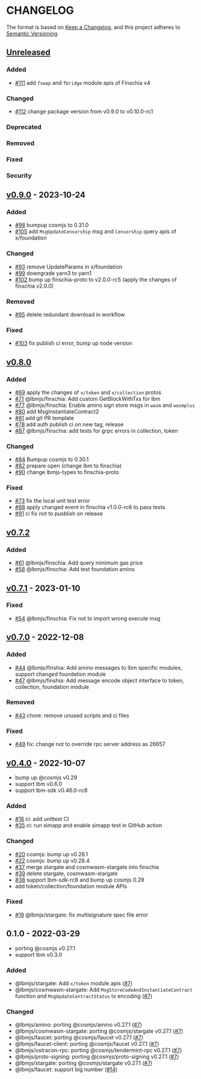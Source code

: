 # CHANGELOG

The format is based on [Keep a Changelog](https://keepachangelog.com/en/1.0.0/),
and this project adheres to [Semantic Versioning](https://semver.org/spec/v2.0.0.html).

## [Unreleased]

### Added
- [\#111](https://github.com/Finschia/finschia-js/pull/111) add `fswap` and `fbridge` module apis of Finschia v4

### Changed
- [\#112](https://github.com/Finschia/finschia-js/pull/112) change package version from v0.9.0 to v0.10.0-rc1

### Deprecated

### Removed

### Fixed

### Security


## [v0.9.0] - 2023-10-24

### Added

- [\#98](https://github.com/Finschia/finschia-js/pull/98) bumpup cosmjs to 0.31.0
- [\#105](https://github.com/Finschia/finschia-js/pull/105) add `MsgUpdateCensorship` msg and `Censorship` query apis of x/foundation

### Changed

- [\#93](https://github.com/Finschia/finschia-js/pull/93) remove UpdateParams in x/foundation
- [\#99](https://github.com/Finschia/finschia-js/pull/99) downgrade yarn3 to yarn1
- [\#102](https://github.com/Finschia/finschia-js/pull/102) bump up finschia-proto to v2.0.0-rc5 (apply the changes of finschia v2.0.0)

### Removed

- [\#95](https://github.com/Finschia/finschia-js/pull/95) delete redundant download in workflow

### Fixed
- [\#103](https://github.com/Finschia/finschia-js/pull/103) fix publish ci error, bump up node version


## [v0.8.0]

### Added

- [\#69](https://github.com/Finschia/finschia-js/pull/69) apply the changes of `x/token` and `x/collection` protos
- [\#71](https://github.com/Finschia/finschia-js/pull/71) @lbmjs/finschia: Add custom GetBlockWithTxs for lbm
- [\#77](https://github.com/Finschia/finschia-js/pull/77) @lbmjs/finschia: Enable amino sign store msgs in `wasm` and `wasmplus`
- [\#80](https://github.com/Finschia/finschia-js/pull/80) add MsgInstantiateContract2
- [\#81](https://github.com/Finschia/finschia-js/pull/81) add git PR template
- [\#78](https://github.com/Finschia/finschia-js/pull/78) add auth publish ci on new tag, release
- [\#87](https://github.com/Finschia/finschia-js/pull/87) @lbmjs/finschia: add tests for grpc errors in collection, token

### Changed

- [\#84](https://github.com/Finschia/finschia-js/pull/84) Bumpup cosmjs to 0.30.1
- [\#82](https://github.com/Finschia/finschia-js/pull/82) prepare open (change lbm to finschia)
- [\#90](https://github.com/Finschia/finschia-js/pull/90) change lbmjs-types to finschia-proto

### Fixed

- [\#73](https://github.com/Finschia/finschia-js/pull/73) fix the local unit test error
- [\#88](https://github.com/Finschia/finschia-js/pull/88) apply changed event in finschia v1.0.0-rc6 to pass tests
- [\#91](https://github.com/Finschia/finschia-js/pull/91) ci fix not to pusblish on release


## [v0.7.2]

### Added

- [\#61](https://github.com/Finschia/finschia-js/pull/61) @lbmjs/finschia: Add query minimum gas price
- [\#58](https://github.com/Finschia/finschia-js/pull/58) @lbmjs/finschia: Add test foundation amino

## [v0.7.1] - 2023-01-10

### Fixed

- [\#54](https://github.com/Finschia/finschia-js/pull/54) @lbmjs/finschia: Fix not to import wrong execute msg

## [v0.7.0] - 2022-12-08

### Added

- [\#44](https://github.com/Finschia/finschia-js/pull/44) @lbmjs/finshia: Add amino messages to lbm specific modules, support changed foundation module
- [\#47](https://github.com/Finschia/finschia-js/pull/47) @lbmjs/finshia: Add message encode object interface to token, collection, foundation module

### Removed

- [\#43](https://github.com/Finschia/finschia-js/pull/43) chore: remove unused scripts and ci files

### Fixed

- [\#49](https://github.com/Finschia/finschia-js/pull/49) fix: change not to override rpc server address as 26657

## [v0.4.0] - 2022-10-07

- bump up @cosmjs v0.29
- support lbm v0.6.0
- support lbm-sdk v0.46.0-rc8

### Added

- [\#18](https://github.com/Finschia/finschia-js/pull/18) ci: add unittest CI
- [\#35](https://github.com/Finschia/finschia-js/pull/35) ci: run simapp and enable simapp test in GitHub action

### Changed

- [\#20](https://github.com/Finschia/finschia-js/pull/20) cosmjs: bump up v0.28.1
- [\#22](https://github.com/Finschia/finschia-js/pull/22) cosmjs: bump up v0.28.4
- [\#37](https://github.com/Finschia/finschia-js/pull/37) merge stargate and cosmwasm-stargate into finschia
- [\#39](https://github.com/Finschia/finschia-js/pull/39) delete stargate, cosmwasm-stargate
- [\#38](https://github.com/Finschia/finschia-js/pull/38) support lbm-sdk-rc8 and bump up cosmjs 0.29
- add token/collection/foundation module APIs

### Fixed

- [\#19](https://github.com/Finschia/finschia-js/pull/19) @lbmjs/stargate: fix multisignature spec file error

## 0.1.0 - 2022-03-29

- porting @cosmjs v0.27.1
- support lbm v0.3.0

### Added

- @lbmjs/stargate: Add `x/token` module apis ([#7])
- @lbmjs/cosmwasm-stargate: Add `MsgStoreCodeAndInstantiateContract` function and `MsgUpdateContractStatus` tx encoding ([#7])

### Changed

- @lbmjs/amino: porting @cosmjs/amino v0.27.1 ([#7])
- @lbmjs/cosmwasm-stargate: porting @cosmjs/stargate v0.27.1 ([#7])
- @lbmjs/faucet: porting @cosmjs/faucet v0.27.1 ([#7])
- @lbmjs/faucet-client: porting @cosmjs/faucet v0.27.1 ([#7])
- @lbmjs/ostracon-rpc: porting @cosmjs/tendermint-rpc v0.27.1 ([#7])
- @lbmjs/proto-signing: porting @cosmjs/proto-signing v0.27.1 ([#7])
- @lbmjs/stargate: porting @cosmjs/stargate v0.27.1 ([#7])
- @lbmjs/faucet: support big number ([#14])

[#7]: https://github.com/Finschia/finschia-js/pull/7
[#14]: https://github.com/Finschia/finschia-js/pull/14



[unreleased]: https://github.com/Finschia/finschia-js/compare/v0.9.0...HEAD
[v0.9.0]: https://github.com/Finschia/finschia-js/compare/v0.8.0...v0.9.0
[v0.8.0]: https://github.com/Finschia/finschia-js/compare/v0.7.2...v0.8.0
[v0.7.2]: https://github.com/Finschia/finschia-js/compare/v0.7.1...v0.7.2
[v0.7.1]: https://github.com/Finschia/finschia-js/compare/v0.7.0...v0.7.1
[v0.7.0]: https://github.com/Finschia/finschia-js/compare/v0.4.0...v0.7.0
[v0.4.0]: https://github.com/Finschia/finschia-js/compare/v0.1.0...v0.4.0
